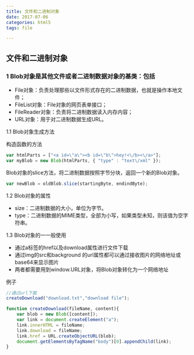 ```yaml
---
title: 文件和二进制对象
date: 2017-07-06
categories: html5
tags: file

---
```


## 文件和二进制对象

### 1 Blob对象是其他文件或者二进制数据对象的基类：包括

- File对象：负责处理那些以文件形式存在的二进制数据，也就是操作本地文件；
- FileList对象：File对象的网页表单接口；
- FileReader对象：负责将二进制数据读入内存内容；
- URL对象：用于对二进制数据生成URL。

1.1 Blob对象生成方法

构造函数的方法

```javascript
var htmlParts = ["<a id=\"a\"><b id=\"b\">hey!<\/b><\/a>"];
var myBlob = new Blob(htmlParts, { "type" : "text\/xml" });
```

Blob对象的slice方法，将二进制数据按照字节分块，返回一个新的Blob对象。

```javascript
var newBlob = oldBlob.slice(startingByte, endindByte);
```

1.2 Blob对象的属性

- size：二进制数据的大小，单位为字节。
- type：二进制数据的MIME类型，全部为小写，如果类型未知，则该值为空字符串。

1.3 Blob对象的一一般使用

* 通过a标签的href以及download属性进行文件下载
* 通过img的src和background 的url属性都可以通过接收图片的网络地址或base64来显示图片
* 两者都需要用到window.URL对象，将Blob对象转化为一个网络地址

例子

```javascript
//通过url下载
createDownload("download.txt","download file");

function createDownload(fileName, content){
    var blob = new Blob([content]);
    var link = document.createElement("a");
    link.innerHTML = fileName;
    link.download = fileName;
    link.href = URL.createObjectURL(blob);
    document.getElementsByTagName("body")[0].appendChild(link);
}

```


